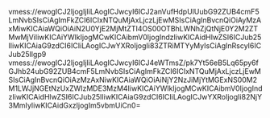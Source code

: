 vmess://ewogICJ2IjogIjIiLAogICJwcyI6ICJ2anVufHdpUlUubG92ZUB4cmF5LmNvbSIsCiAgImFkZCI6ICIxNTQuMjAxLjczLjEwMSIsCiAgInBvcnQiOiAyMzAxMiwKICAiaWQiOiAiN2U0YjE2MjMtZTI4OS00OTBhLWNhZjQtNjE0Y2M2ZTMwMjViIiwKICAiYWlkIjogMCwKICAibmV0IjogIndzIiwKICAidHlwZSI6ICJub25lIiwKICAiaG9zdCI6ICIiLAogICJwYXRoIjogIi83ZTRiMTYyMyIsCiAgInRscyI6ICJub25lIgp9
vmess://ewogICJ2IjogIjIiLAogICJwcyI6ICJ4eWTmsZ/pk7Yt56eB5Lq65py6fGJhb24ubG92ZUB4cmF5LmNvbSIsCiAgImFkZCI6ICIxNTQuMjAxLjczLjEwMSIsCiAgInBvcnQiOiAzMzAxNiwKICAiaWQiOiAiNjY2NzJiMjYtMGExNS00M2M1LWJjNGEtNzUxZWIzMDE3MzM4IiwKICAiYWlkIjogMCwKICAibmV0IjogIndzIiwKICAidHlwZSI6ICJub25lIiwKICAiaG9zdCI6ICIiLAogICJwYXRoIjogIi82NjY3MmIyIiwKICAidGxzIjogIm5vbmUiCn0=

